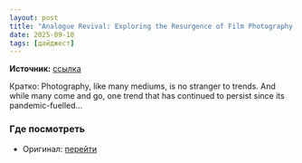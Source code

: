```yaml
---
layout: post
title: "Analogue Revival: Exploring the Resurgence of Film Photography in 2025"
date: 2025-09-10
tags: [дайджест]
---
```


**Источник:** [ссылка](https://camerajabber.com/photography-news/analogue-revival-exploring-the-resurgence-of-film-photography-in-2025/)

Кратко: Photography, like many mediums, is no stranger to trends. And while many come and go, one trend that has continued to persist since its pandemic-fuelled…

### Где посмотреть
- Оригинал: [перейти]({link})
